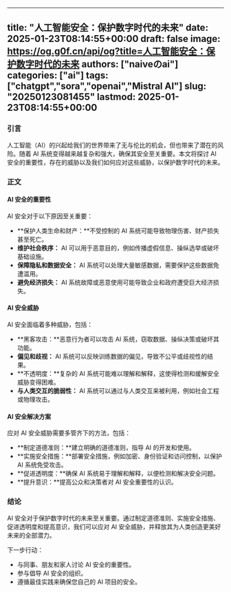 
---
title: "人工智能安全：保护数字时代的未来"
date: 2025-01-23T08:14:55+00:00
draft: false
image: https://og.g0f.cn/api/og?title=人工智能安全：保护数字时代的未来
authors: ["naiveのai"]
categories: ["ai"]
tags: ["chatgpt","sora","openai","Mistral AI"]
slug: "20250123081455"
lastmod: 2025-01-23T08:14:55+00:00
---
### 引言

人工智能（AI）的兴起给我们的世界带来了无与伦比的机会，但也带来了潜在的风险。随着 AI 系统变得越来越复杂和强大，确保其安全至关重要。本文将探讨 AI 安全的重要性，存在的威胁以及我们如何应对这些威胁，以保护数字时代的未来。

### 正文

#### AI 安全的重要性

AI 安全对于以下原因至关重要：

- **保护人类生命和财产：**不受控制的 AI 系统可能导致物理伤害、财产损失甚至死亡。
- **维护社会秩序：** AI 可以用于恶意目的，例如传播虚假信息、操纵选举或破坏基础设施。
- **保障隐私和数据安全：** AI 系统可以处理大量敏感数据，需要保护这些数据免遭滥用。
- **避免经济损失：** AI 系统故障或恶意使用可能导致企业和政府遭受巨大经济损失。

#### AI 安全威胁

AI 安全面临着多种威胁，包括：

- **黑客攻击：**恶意行为者可以攻击 AI 系统，窃取数据、操纵决策或破坏其功能。
- **偏见和歧视：** AI 系统可以反映训练数据的偏见，导致不公平或歧视性的结果。
- **不透明度：**复杂的 AI 系统可能难以理解和解释，这使得检测和缓解安全威胁变得困难。
- **与人类交互的脆弱性：** AI 系统可以通过与人类交互来被利用，例如社会工程或物理攻击。

#### AI 安全解决方案

应对 AI 安全威胁需要多管齐下的方法，包括：

- **制定道德准则：**建立明确的道德准则，指导 AI 的开发和使用。
- **实施安全措施：**部署安全措施，例如加密、身份验证和访问控制，以保护 AI 系统免受攻击。
- **促进透明度：**确保 AI 系统易于理解和解释，以便检测和解决安全问题。
- **提升意识：**提高公众和决策者对 AI 安全重要性的认识。

### 结论

AI 安全对于保护数字时代的未来至关重要。通过制定道德准则、实施安全措施、促进透明度和提高意识，我们可以应对 AI 安全威胁，并释放其为人类创造更美好未来的全部潜力。

下一步行动：

- 与同事、朋友和家人讨论 AI 安全的重要性。
- 参与倡导 AI 安全的组织。
- 遵循最佳实践来确保您自己的 AI 项目的安全。
